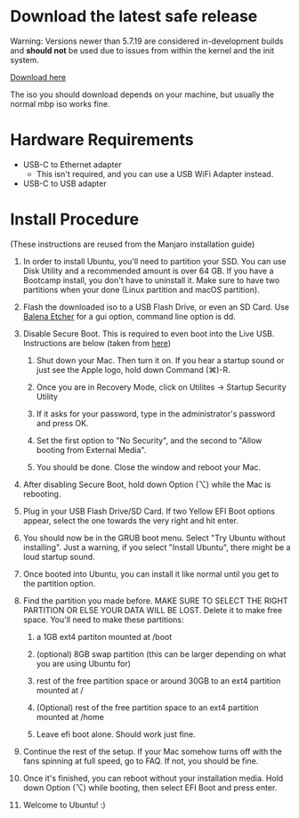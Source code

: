 # Download the latest safe release

Warning: Versions newer than 5.7.19 are considered in-development builds and **should not** be used due to issues from within the kernel and the init system.

[Download here](https://github.com/marcosfad/mbp-ubuntu/releases/tag/v20.04-5.7.19-1)

The iso you should download depends on your machine, but usually the normal mbp iso works fine.

# Hardware Requirements

* USB-C to Ethernet adapter
    * This isn't required, and you can use a USB WiFi Adapter instead.
* USB-C to USB adapter

# Install Procedure

(These instructions are reused from the Manjaro installation guide)

1. In order to install Ubuntu, you'll need to partition your SSD. You can use Disk Utility and a recommended amount is over 64 GB. If you have a Bootcamp install, you don't have to uninstall it. Make sure to have two partitions when your done (Linux partition and macOS partition).
2. Flash the downloaded iso to a USB Flash Drive, or even an SD Card. Use [Balena Etcher](https://www.balena.io/etcher/) for a gui option, command line option is dd.
3. Disable Secure Boot. This is required to even boot into the Live USB. Instructions are below (taken from [here](https://support.apple.com/en-au/HT208330))

    1. Shut down your Mac. Then turn it on. If you hear a startup sound or just see the Apple logo, hold down Command (⌘)-R.

    2. Once you are in Recovery Mode, click on Utilites -> Startup Security Utility

    3. If it asks for your password, type in the administrator's password and press OK.

    4. Set the first option to "No Security", and the second to "Allow booting from External Media".

    5. You should be done. Close the window and reboot your Mac.

4. After disabling Secure Boot, hold down Option (⌥) while the Mac is rebooting.
5. Plug in your USB Flash Drive/SD Card. If two Yellow EFI Boot options appear, select the one towards the very right and hit enter.
6. You should now be in the GRUB boot menu. Select "Try Ubuntu without installing". Just a warning, if you select "Install Ubuntu", there might be a loud startup sound.
7. Once booted into Ubuntu, you can install it like normal until you get to the partition option.
8. Find the partition you made before. MAKE SURE TO SELECT THE RIGHT PARTITION OR ELSE YOUR DATA WILL BE LOST. Delete it to make free space. You'll need to make these partitions:

    1. a 1GB ext4 partiton mounted at /boot

    2. (optional) 8GB swap partition (this can be larger depending on what you are using Ubuntu for)

    3. rest of the free partition space or around 30GB to an ext4 partition mounted at /

    4. (Optional) rest of the free partition space to an ext4 partition mounted at /home

    5. Leave efi boot alone. Should work just fine.

9. Continue the rest of the setup. If your Mac somehow turns off with the fans spinning at full speed, go to FAQ. If not, you should be fine.
10. Once it's finished, you can reboot without your installation media. Hold down Option (⌥) while booting, then select EFI Boot and press enter.
11. Welcome to Ubuntu! :)
